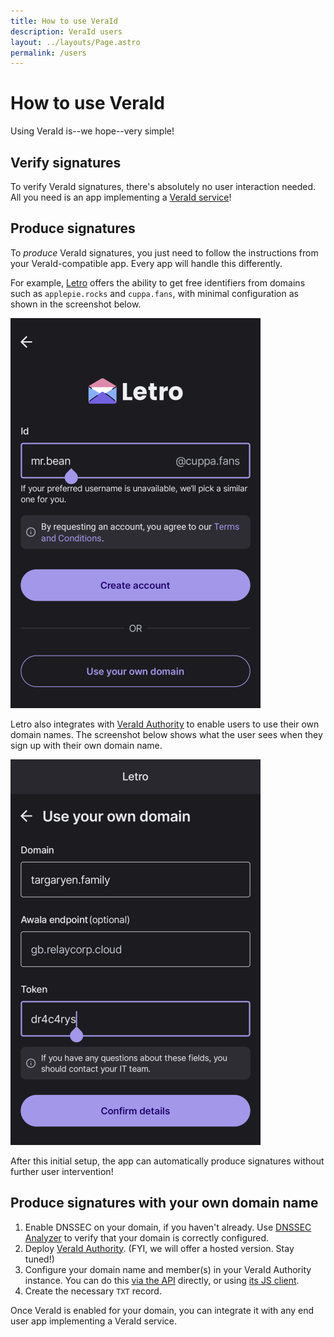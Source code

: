 ```yaml
---
title: How to use VeraId
description: VeraId users
layout: ../layouts/Page.astro
permalink: /users
---
```


# How to use VeraId

Using VeraId is--we hope--very simple!

## Verify signatures

To verify VeraId signatures, there's absolutely no user interaction needed.
All you need is an app implementing a [VeraId service](/services)!

## Produce signatures

To _produce_ VeraId signatures,
you just need to follow the instructions from your VeraId-compatible app.
Every app will handle this differently.

For example,
[Letro](https://letro.app/en/) offers the ability to get free identifiers from domains such as `applepie.rocks` and `cuppa.fans`,
with minimal configuration as shown in the screenshot below.

![Letro signup with Relaycorp-managed domain name](../assets/images/usage/letro-free-account.png)

Letro also integrates with [VeraId Authority](https://docs.relaycorp.tech/veraid-authority/) to enable users to use their own domain names.
The screenshot below shows what the user sees when they sign up with their own domain name.

![Letro signup with own domain name](../assets/images/usage/letro-own-domain.png)

After this initial setup,
the app can automatically produce signatures without further user intervention!

## Produce signatures with your own domain name

1. Enable DNSSEC on your domain, if you haven't already. Use [DNSSEC Analyzer](https://dnssec-analyzer.verisignlabs.com/) to verify that your domain is correctly configured.
2. Deploy [VeraId Authority](https://docs.relaycorp.tech/veraid-authority/). (FYI, we will offer a hosted version. Stay tuned!)
3. Configure your domain name and member(s) in your VeraId Authority instance. You can do this [via the API](https://docs.relaycorp.tech/veraid-authority/api#http-endpoints) directly, or using [its JS client](https://docs.relaycorp.tech/veraid-authority-js/).
4. Create the necessary `TXT` record.

Once VeraId is enabled for your domain,
you can integrate it with any end user app implementing a VeraId service.
